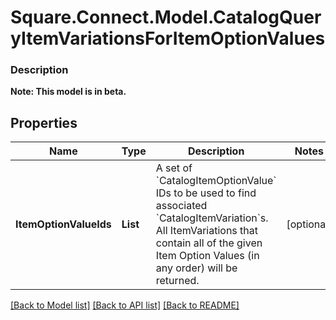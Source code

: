 # Square.Connect.Model.CatalogQueryItemVariationsForItemOptionValues

### Description


**Note: This model is in beta.**

## Properties

Name | Type | Description | Notes
------------ | ------------- | ------------- | -------------
**ItemOptionValueIds** | **List<string>** | A set of &#x60;CatalogItemOptionValue&#x60; IDs to be used to find associated &#x60;CatalogItemVariation&#x60;s. All ItemVariations that contain all of the given Item Option Values (in any order) will be returned. | [optional] 



[[Back to Model list]](../README.md#documentation-for-models) [[Back to API list]](../README.md#documentation-for-api-endpoints) [[Back to README]](../README.md)


